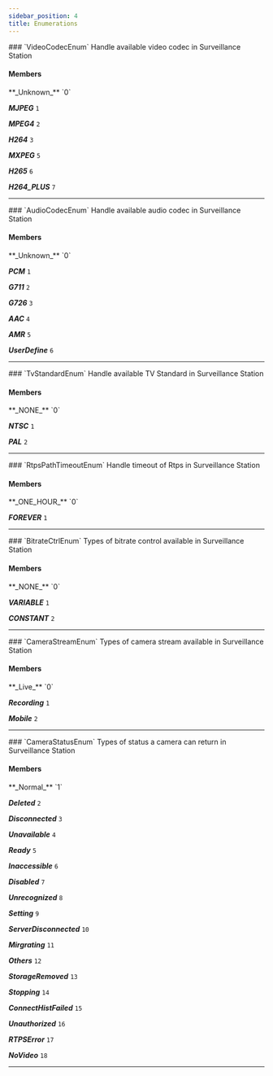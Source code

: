 ```yaml
---
sidebar_position: 4
title: Enumerations
---
```

<div class="---">
### `VideoCodecEnum`
Handle available video codec in Surveillance Station  
  
#### Members
<div class="padding-left--md">
**_Unknown_** `0`  
  
**_MJPEG_** `1`  
  
**_MPEG4_** `2`  
  
**_H264_** `3`  
  
**_MXPEG_** `5`  
  
**_H265_** `6`  
  
**_H264_PLUS_** `7`  
  

</div>

</div>



---


<div class="---">
### `AudioCodecEnum`
Handle available audio codec in Surveillance Station  
  
#### Members
<div class="padding-left--md">
**_Unknown_** `0`  
  
**_PCM_** `1`  
  
**_G711_** `2`  
  
**_G726_** `3`  
  
**_AAC_** `4`  
  
**_AMR_** `5`  
  
**_UserDefine_** `6`  
  

</div>

</div>



---


<div class="---">
### `TvStandardEnum`
Handle available TV Standard in Surveillance Station  
  
#### Members
<div class="padding-left--md">
**_NONE_** `0`  
  
**_NTSC_** `1`  
  
**_PAL_** `2`  
  

</div>

</div>



---


<div class="---">
### `RtpsPathTimeoutEnum`
Handle timeout of Rtps in Surveillance Station  
  
#### Members
<div class="padding-left--md">
**_ONE_HOUR_** `0`  
  
**_FOREVER_** `1`  
  

</div>

</div>



---


<div class="---">
### `BitrateCtrlEnum`
Types of bitrate control available in Surveillance Station  
  
#### Members
<div class="padding-left--md">
**_NONE_** `0`  
  
**_VARIABLE_** `1`  
  
**_CONSTANT_** `2`  
  

</div>

</div>



---


<div class="---">
### `CameraStreamEnum`
Types of camera stream available in Surveillance Station  
  
#### Members
<div class="padding-left--md">
**_Live_** `0`  
  
**_Recording_** `1`  
  
**_Mobile_** `2`  
  

</div>

</div>



---


<div class="---">
### `CameraStatusEnum`
Types of status a camera can return in Surveillance Station  
  
#### Members
<div class="padding-left--md">
**_Normal_** `1`  
  
**_Deleted_** `2`  
  
**_Disconnected_** `3`  
  
**_Unavailable_** `4`  
  
**_Ready_** `5`  
  
**_Inaccessible_** `6`  
  
**_Disabled_** `7`  
  
**_Unrecognized_** `8`  
  
**_Setting_** `9`  
  
**_ServerDisconnected_** `10`  
  
**_Mirgrating_** `11`  
  
**_Others_** `12`  
  
**_StorageRemoved_** `13`  
  
**_Stopping_** `14`  
  
**_ConnectHistFailed_** `15`  
  
**_Unauthorized_** `16`  
  
**_RTPSError_** `17`  
  
**_NoVideo_** `18`  
  

</div>

</div>



---


